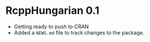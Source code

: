 # RcppHungarian 0.1

* Getting ready to push to CRAN
* Added a `NEWS.md` file to track changes to the package.
